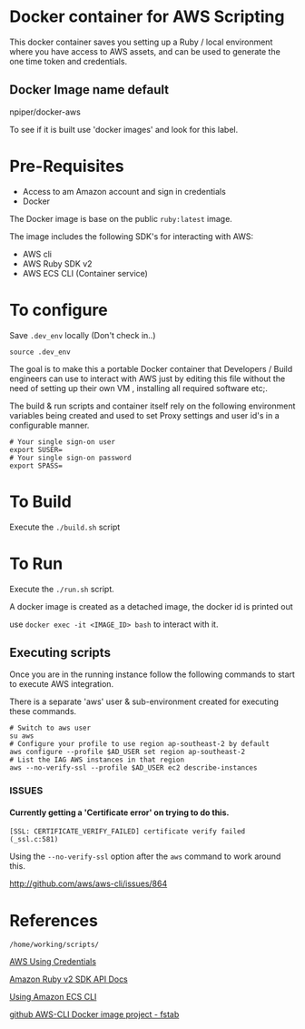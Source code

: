 # Docker container for AWS Scripting

This docker container saves you setting up a Ruby / local environment where you have access to AWS assets, and can be used to generate the one time token and credentials.

## Docker Image name default

npiper/docker-aws

To see if it is built use 'docker images' and look for this label.

# Pre-Requisites
 * Access to am Amazon account and sign in credentials
 * Docker

The Docker image is base on the public `ruby:latest` image.

The image includes the following SDK's for interacting with AWS:

* AWS cli
* AWS Ruby SDK v2
* AWS ECS CLI (Container service)
# To configure

Save `.dev_env` locally (Don't check in..)

`source .dev_env`

The goal is to make this a portable Docker container that Developers / Build engineers can use to interact with AWS just by editing this file without the need of setting up their own VM , installing all required software etc;.

The build & run scripts and container itself rely on the following environment variables being created and used to set Proxy settings and user id's in a configurable manner.

```
# Your single sign-on user
export SUSER=
# Your single sign-on password
export SPASS=
```



# To Build

Execute the `./build.sh` script


# To Run

Execute the `./run.sh` script.

A docker image is created as a detached image, the docker id is printed out

use `docker exec -it <IMAGE_ID> bash` to interact with it.

## Executing scripts

Once you are in the running instance follow the following commands to start to execute AWS integration.

There is a separate 'aws' user & sub-environment created for executing these commands.

```
# Switch to aws user
su aws
# Configure your profile to use region ap-southeast-2 by default
aws configure --profile $AD_USER set region ap-southeast-2
# List the IAG AWS instances in that region
aws --no-verify-ssl --profile $AD_USER ec2 describe-instances
```
### ISSUES 
 
#### Currently getting a 'Certificate error' on trying to do this.

```
[SSL: CERTIFICATE_VERIFY_FAILED] certificate verify failed (_ssl.c:581)
```

Using the `--no-verify-ssl` option after the `aws` command to work around this.

http://github.com/aws/aws-cli/issues/864


# References

`/home/working/scripts/`

[AWS Using Credentials](https://blogs.aws.amazon.com/security/post/Tx3D6U6WSFGOK2H/A-New-and-Standardized-Way-to-Manage-Credentials-in-the-AWS-SDKs)

[Amazon Ruby v2 SDK API Docs](http://docs.aws.amazon.com/sdkforruby/api/top-level-namespace.html)

[Using Amazon ECS CLI](http://docs.aws.amazon.com/AmazonECS/latest/developerguide/ECS_CLI.html)


[github AWS-CLI Docker image project - fstab ](https://github.com/fstab/docker-aws-cli)

